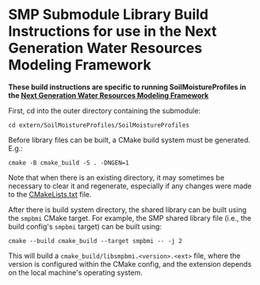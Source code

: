 # SMP Submodule Library Build Instructions for use in the Next Generation Water Resources Modeling Framework

**These build instructions are specific to running SoilMoistureProfiles in the [Next Generation Water Resources Modeling Framework](https://github.com/NOAA-OWP/ngen)**

First, cd into the outer directory containing the submodule:

    cd extern/SoilMoistureProfiles/SoilMoistureProfiles

Before library files can be built, a CMake build system must be generated.  E.g.:

    cmake -B cmake_build -S . -DNGEN=1

Note that when there is an existing directory, it may sometimes be necessary to clear it and regenerate, especially if any changes were made to the [CMakeLists.txt](CMakeLists.txt) file.

After there is build system directory, the shared library can be built using the `smpbmi` CMake target. For example, the SMP shared library file (i.e., the build config's `smpbmi` target) can be built using:

    cmake --build cmake_build --target smpbmi -- -j 2

This will build a `cmake_build/libsmpbmi.<version>.<ext>` file, where the version is configured within the CMake config, and the extension depends on the local machine's operating system.    
